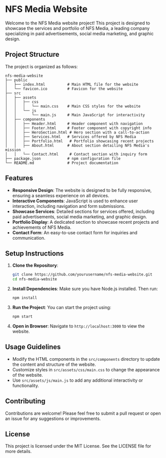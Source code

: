 # NFS Media Website

Welcome to the NFS Media website project! This project is designed to showcase the services and portfolio of NFS Media, a leading company specializing in paid advertisements, social media marketing, and graphic design.

## Project Structure

The project is organized as follows:

```
nfs-media-website
├── public
│   ├── index.html          # Main HTML file for the website
│   └── favicon.ico         # Favicon for the website
├── src
│   ├── assets
│   │   ├── css
│   │   │   └── main.css    # Main CSS styles for the website
│   │   └── js
│   │       └── main.js     # Main JavaScript for interactivity
│   ├── components
│   │   ├── Header.html     # Header component with navigation
│   │   ├── Footer.html     # Footer component with copyright info
│   │   ├── HeroSection.html # Hero section with a call-to-action
│   │   ├── Services.html   # Services offered by NFS Media
│   │   ├── Portfolio.html   # Portfolio showcasing recent projects
│   │   ├── About.html      # About section detailing NFS Media's mission
│   │   └── Contact.html     # Contact section with inquiry form
├── package.json            # npm configuration file
└── README.md               # Project documentation
```

## Features

- **Responsive Design**: The website is designed to be fully responsive, ensuring a seamless experience on all devices.
- **Interactive Components**: JavaScript is used to enhance user interaction, including navigation and form submissions.
- **Showcase Services**: Detailed sections for services offered, including paid advertisements, social media marketing, and graphic design.
- **Portfolio Display**: A dedicated section to showcase recent projects and achievements of NFS Media.
- **Contact Form**: An easy-to-use contact form for inquiries and communication.

## Setup Instructions

1. **Clone the Repository**:
   ```bash
   git clone https://github.com/yourusername/nfs-media-website.git
   cd nfs-media-website
   ```

2. **Install Dependencies**:
   Make sure you have Node.js installed. Then run:
   ```bash
   npm install
   ```

3. **Run the Project**:
   You can start the project using:
   ```bash
   npm start
   ```

4. **Open in Browser**:
   Navigate to `http://localhost:3000` to view the website.

## Usage Guidelines

- Modify the HTML components in the `src/components` directory to update the content and structure of the website.
- Customize styles in `src/assets/css/main.css` to change the appearance of the website.
- Use `src/assets/js/main.js` to add any additional interactivity or functionality.

## Contributing

Contributions are welcome! Please feel free to submit a pull request or open an issue for any suggestions or improvements.

## License

This project is licensed under the MIT License. See the LICENSE file for more details.
